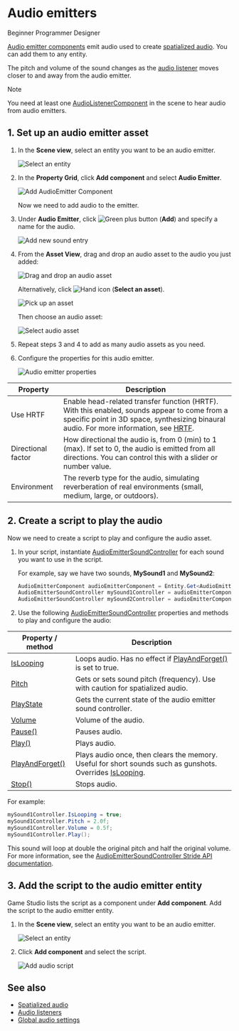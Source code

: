 # Audio emitters

<span class="badge text-bg-primary">Beginner</span>
<span class="badge text-bg-success">Programmer</span>
<span class="badge text-bg-success">Designer</span>

[Audio emitter components](xref:Stride.Audio.AudioEmitter) emit audio used to create [spatialized audio](spatialized-audio.md). You can add them to any entity.

The pitch and volume of the sound changes as the [audio listener](audio-listeners.md) moves closer to and away from the audio emitter.

> [!Note] 
You need at least one [AudioListenerComponent](xref:Stride.Audio.AudioListener) in the scene to hear audio from audio emitters.

## 1. Set up an audio emitter asset

1. In the **Scene view**, select an entity you want to be an audio emitter.

    ![Select an entity](media/audio-add-audiolistener-component-select-entity.png)

2. In the **Property Grid**, click **Add component** and select **Audio Emitter**.

    ![Add AudioEmitter Component](media/audio-add-audioemitter-component-select-entity.png)

    Now we need to add audio to the emitter.

3.  Under **Audio Emitter**, click ![Green plus button](~/manual/game-studio/media/green-plus-icon.png) (**Add**) and specify a name for the audio.

    ![Add new sound entry](media/audio-play-audioemitter-component-add-new-entry.png)

4. From the **Asset View**, drag and drop an audio asset to the audio you just added:

    ![Drag and drop an audio asset](media/audio-play-drag-and-drop-audio-asset.gif)

    Alternatively, click ![Hand icon](~/manual/game-studio/media/hand-icon.png) (**Select an asset**).

    ![Pick up an asset](media/audio-play-audioemitter-component-pick-an-asset.png)

    Then choose an audio asset:

    ![Select audio  asset](media/audio-play-audioemitter-component-add-select-audio-asset.png)

5. Repeat steps 3 and 4 to add as many audio assets as you need.

6. Configure the properties for this audio emitter.

    ![Audio emitter properties](media/audio-emitter-properties.png)

| Property           | Description  
|--------------------|-------------
| Use HRTF           | Enable head-related transfer function (HRTF). With this enabled, sounds appear to come from a specific point in 3D space, synthesizing binaural audio. For more information, see [HRTF](hrtf.md).
| Directional factor | How directional the audio is, from 0 (min) to 1 (max). If set to 0, the audio is emitted from all directions. You can control this with a slider or number value. 
| Environment        | The reverb type for the audio, simulating reverberation of real environments (small, medium, large, or outdoors).

## 2. Create a script to play the audio

Now we need to create a script to play and configure the audio asset.

1. In your script, instantiate [AudioEmitterSoundController](xref:Stride.Audio.AudioEmitterSoundController) for each sound you want to use in the script.

   For example, say we have two sounds, **MySound1** and **MySound2**:
   
	```cs
	AudioEmitterComponent audioEmitterComponent = Entity.Get<AudioEmitterComponent>();
	AudioEmitterSoundController mySound1Controller = audioEmitterComponent["MySound1"];
	AudioEmitterSoundController mySound2Controller = audioEmitterComponent["MySound2"];
	```

2. Use the following [AudioEmitterSoundController](xref:Stride.Audio.AudioEmitterSoundController) properties and methods to play and configure the audio:

| Property / method | Description |
|-------    |-------|
| [IsLooping](xref:Stride.Audio.AudioEmitterSoundController.IsLooping) | Loops audio. Has no effect if [PlayAndForget()](xref:Stride.Audio.AudioEmitterSoundController.PlayAndForget) is set to true.|
| [Pitch](xref:Stride.Audio.AudioEmitterSoundController.Pitch)     | Gets or sets sound pitch (frequency). Use with caution for spatialized audio. |
| [PlayState](xref:Stride.Audio.AudioEmitterSoundController.PlayState)	| Gets the current state of the audio emitter sound controller. |
| [Volume](xref:Stride.Audio.AudioEmitterSoundController.Volume)	| Volume of the audio. | 
| [Pause()](xref:Stride.Audio.AudioEmitterSoundController.Pause)	| Pauses audio. |
| [Play()](xref:Stride.Audio.AudioEmitterSoundController.Play)      | Plays audio. |
| [PlayAndForget()](xref:Stride.Audio.AudioEmitterSoundController.PlayAndForget)| Plays audio once, then clears the memory. Useful for short sounds such as gunshots. Overrides [IsLooping](xref:Stride.Audio.AudioEmitterSoundController.IsLooping).|
| [Stop()](xref:Stride.Audio.AudioEmitterSoundController.Stop)	| Stops audio. |

For example:

```cs
mySound1Controller.IsLooping = true;
mySound1Controller.Pitch = 2.0f;
mySound1Controller.Volume = 0.5f;
mySound1Controller.Play();
```

This sound will loop at double the original pitch and half the original volume. For more information, see the [AudioEmitterSoundController Stride API documentation](xref:Stride.Audio.AudioEmitterSoundController).

## 3. Add the script to the audio emitter entity

Game Studio lists the script as a component under **Add component**. Add the script to the audio emitter entity.

1. In the **Scene view**, select an entity you want to be an audio emitter.

    ![Select an entity](media/audio-add-audiolistener-component-select-entity.png)

2. Click **Add component** and select the script.

    ![Add audio script](media/add-sound-script.png)

## See also
* [Spatialized audio](spatialized-audio.md)
* [Audio listeners](audio-listeners.md)
* [Global audio settings](global-audio-settings.md)